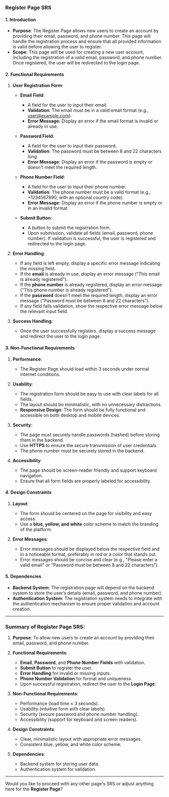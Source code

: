 
### **Register Page SRS**

#### 1. **Introduction**

* **Purpose**: The Register Page allows new users to create an account by providing their email, password, and phone number. This page will handle the registration process and ensure that all provided information is valid before allowing the user to register.
* **Scope**: This page will be used for creating a new user account, including the registration of a valid email, password, and phone number. Once registered, the user will be redirected to the login page.

#### 2. **Functional Requirements**

1. **User Registration Form**:

   * **Email Field**:

     * A field for the user to input their email.
     * **Validation**: The email must be in a valid email format (e.g., [user@example.com](mailto:user@example.com)).
     * **Error Message**: Display an error if the email format is invalid or already in use.
   * **Password Field**:

     * A field for the user to input their password.
     * **Validation**: The password must be between 8 and 22 characters long.
     * **Error Message**: Display an error if the password is empty or doesn't meet the required length.
   * **Phone Number Field**:

     * A field for the user to input their phone number.
     * **Validation**: The phone number must be a valid format (e.g., +1234567890, with an optional country code).
     * **Error Message**: Display an error if the phone number is empty or in an invalid format.
   * **Submit Button**:

     * A button to submit the registration form.
     * Upon submission, validate all fields (email, password, phone number). If validation is successful, the user is registered and redirected to the login page.

2. **Error Handling**:

   * If any field is left empty, display a specific error message indicating the missing field.
   * If the **email** is already in use, display an error message ("This email is already registered").
   * If the **phone number** is already registered, display an error message ("This phone number is already registered").
   * If the **password** doesn't meet the required length, display an error message ("Password must be between 8 and 22 characters").
   * If any field fails validation, show the respective error message below the relevant input field.

3. **Success Handling**:

   * Once the user successfully registers, display a success message and redirect the user to the login page.

#### 3. **Non-Functional Requirements**

1. **Performance**:

   * The Register Page should load within 3 seconds under normal internet conditions.
2. **Usability**:

   * The registration form should be easy to use with clear labels for all fields.
   * The layout should be minimalistic, with no unnecessary distractions.
   * **Responsive Design**: The form should be fully functional and accessible on both desktop and mobile devices.
3. **Security**:

   * The page must securely handle passwords (hashed) before storing them in the backend.
   * Use **HTTPS** to ensure the secure transmission of user credentials.
   * The phone number must be securely stored in the backend.
4. **Accessibility**:

   * The page should be screen-reader friendly and support keyboard navigation.
   * Ensure that all form fields are properly labeled for accessibility.

#### 4. **Design Constraints**

1. **Layout**:

   * The form should be centered on the page for visibility and easy access.
   * Use a **blue, yellow, and white** color scheme to match the branding of the platform.
2. **Error Messages**:

   * Error messages should be displayed below the respective field and in a noticeable format, preferably in red or a color that stands out.
   * Error messages should be concise and clear (e.g., "Please enter a valid email" or "Password must be between 8 and 22 characters").

#### 5. **Dependencies**

* **Backend System**: The registration page will depend on the backend system to store the user’s details (email, password, and phone number).
* **Authentication System**: The registration system needs to integrate with the authentication mechanism to ensure proper validation and account creation.

---

### Summary of Register Page SRS:

1. **Purpose**: To allow new users to create an account by providing their email, password, and phone number.
2. **Functional Requirements**:

   * **Email**, **Password**, and **Phone Number Fields** with validation.
   * **Submit Button** to register the user.
   * **Error Handling** for invalid or missing inputs.
   * **Phone Number Validation** for format and uniqueness.
   * Upon successful registration, redirect the user to the **Login Page**.
3. **Non-Functional Requirements**:

   * Performance (load time ≤ 3 seconds).
   * Usability (intuitive form with clear labels).
   * Security (secure password and phone number handling).
   * Accessibility (support for keyboard and screen readers).
4. **Design Constraints**:

   * Clear, minimalistic layout with appropriate error messages.
   * Consistent blue, yellow, and white color scheme.
5. **Dependencies**:

   * Backend system for storing user data.
   * Authentication system for validation.

---

Would you like to proceed with any other page's SRS or adjust anything here for the **Register Page**?
